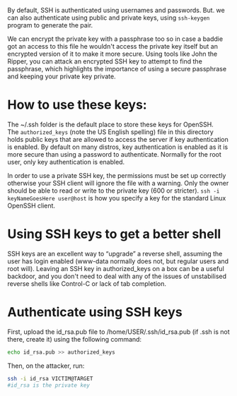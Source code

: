 
By default, SSH is authenticated using usernames and passwords. But. we can also authenticate using public and private keys, using `ssh-keygen` program to generate the pair.

We can encrypt the private key with a passphrase too so in case a baddie got an access to this file he wouldn't access the private key itself but an encrypted version of it to make it more secure. Using tools like John the Ripper, you can attack an encrypted SSH key to attempt to find the passphrase, which highlights the importance of using a secure passphrase and keeping your private key private.

# How to use these keys:

The ~/.ssh folder is the default place to store these keys for OpenSSH. The `authorized_keys` (note the US English spelling) file in this directory holds public keys that are allowed to access the server if key authentication is enabled. By default on many distros, key authentication is enabled as it is more secure than using a password to authenticate. Normally for the root user, only key authentication is enabled.

In order to use a private SSH key, the permissions must be set up correctly otherwise your SSH client will ignore the file with a warning. Only the owner should be able to read or write to the private key (600 or stricter). `ssh -i keyNameGoesHere user@host` is how you specify a key for the standard Linux OpenSSH client.

# Using SSH keys to get a better shell

SSH keys are an excellent way to “upgrade” a reverse shell, assuming the user has login enabled (www-data normally does not, but regular users and root will). Leaving an SSH key in authorized_keys on a box can be a useful backdoor, and you don't need to deal with any of the issues of unstabilised reverse shells like Control-C or lack of tab completion.

# Authenticate using SSH keys

First, upload the id_rsa.pub file to /home/USER/.ssh/id_rsa.pub (if .ssh is not there, create it) using the following command:

```bash
echo id_rsa.pub >> authorized_keys
```

Then, on the attacker, run:

```bash
ssh -i id_rsa VICTIM@TARGET
#id_rsa is the private key
```